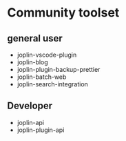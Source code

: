 # Community toolset

## general user

- joplin-vscode-plugin
- joplin-blog
- joplin-plugin-backup-prettier
- joplin-batch-web
- joplin-search-integration

## Developer

- joplin-api
- joplin-plugin-api

